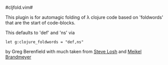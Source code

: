 #cljfold.vim#

This plugin is for automagic folding of &#x03BB; clojure code based on
'foldwords' that are the start of code-blocks.

This defaults to 'def' and 'ns' via

    let g:clojure_foldwords = "def,ns"

by Greg Berenfield with much taken from [Steve
Losh](http://www.vim.org/account/profile.php?user_id=22067) and [Meikel
Brandmeyer](http://www.vim.org/account/profile.php?user_id=62)
